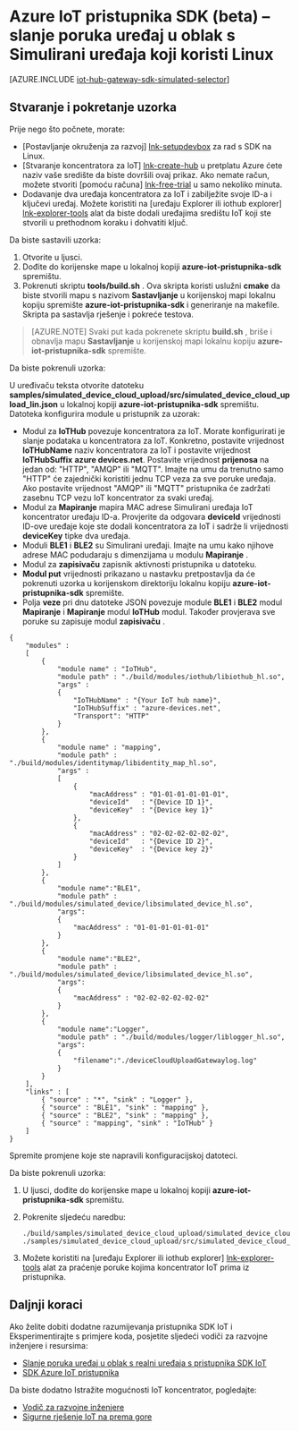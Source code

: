 <properties
    pageTitle="Kao zamjenu za uređaj s pristupnika SDK IoT | Microsoft Azure"
    description="Azure IoT pristupnika SDK prođite kroz ilustracija slanje telemetrijskih iz Simulirani uređaja koji koristi pristupnik SDK IoT Azure pomoću Linux."
    services="iot-hub"
    documentationCenter=""
    authors="chipalost"
    manager="timlt"
    editor=""/>

<tags
     ms.service="iot-hub"
     ms.devlang="cpp"
     ms.topic="article"
     ms.tgt_pltfrm="na"
     ms.workload="na"
     ms.date="08/29/2016"
     ms.author="andbuc"/>


# <a name="azure-iot-gateway-sdk-beta--send-device-to-cloud-messages-with-a-simulated-device-using-linux"></a>Azure IoT pristupnika SDK (beta) – slanje poruka uređaj u oblak s Simulirani uređaja koji koristi Linux

[AZURE.INCLUDE [iot-hub-gateway-sdk-simulated-selector](../../includes/iot-hub-gateway-sdk-simulated-selector.md)]

## <a name="build-and-run-the-sample"></a>Stvaranje i pokretanje uzorka

Prije nego što počnete, morate:

- [Postavljanje okruženja za razvoj] [ lnk-setupdevbox] za rad s SDK na Linux.
- [Stvaranje koncentratora za IoT] [ lnk-create-hub] u pretplatu Azure ćete naziv vaše središte da biste dovršili ovaj prikaz. Ako nemate račun, možete stvoriti [pomoću računa] [ lnk-free-trial] u samo nekoliko minuta.
- Dodavanje dva uređaja koncentratora za IoT i zabilježite svoje ID-a i ključevi uređaj. Možete koristiti na [uređaju Explorer ili iothub explorer] [ lnk-explorer-tools] alat da biste dodali uređajima središtu IoT koji ste stvorili u prethodnom koraku i dohvatiti ključ.

Da biste sastavili uzorka:

1. Otvorite u ljusci.
2. Dođite do korijenske mape u lokalnoj kopiji **azure-iot-pristupnika-sdk** spremištu.
3. Pokrenuti skriptu **tools/build.sh** . Ova skripta koristi uslužni **cmake** da biste stvorili mapu s nazivom **Sastavljanje** u korijenskoj mapi lokalnu kopiju spremište **azure-iot-pristupnika-sdk** i generiranje na makefile. Skripta pa sastavlja rješenje i pokreće testova.

> [AZURE.NOTE]  Svaki put kada pokrenete skriptu **build.sh** , briše i obnavlja mapu **Sastavljanje** u korijenskoj mapi lokalnu kopiju **azure-iot-pristupnika-sdk** spremište.

Da biste pokrenuli uzorka:

U uređivaču teksta otvorite datoteku **samples/simulated_device_cloud_upload/src/simulated_device_cloud_upload_lin.json** u lokalnoj kopiji **azure-iot-pristupnika-sdk** spremištu. Datoteka konfigurira module u pristupnik za uzorak:

- Modul za **IoTHub** povezuje koncentratora za IoT. Morate konfigurirati je slanje podataka u koncentratora za IoT. Konkretno, postavite vrijednost **IoTHubName** naziv koncentratora za IoT i postavite vrijednost **IoTHubSuffix** **azure devices.net**. Postavite vrijednost **prijenosa** na jedan od: "HTTP", "AMQP" ili "MQTT". Imajte na umu da trenutno samo "HTTP" će zajednički koristiti jednu TCP veza za sve poruke uređaja. Ako postavite vrijednost "AMQP" ili "MQTT" pristupnika će zadržati zasebnu TCP vezu IoT koncentrator za svaki uređaj.
- Modul za **Mapiranje** mapira MAC adrese Simulirani uređaja IoT koncentrator uređaju ID-a. Provjerite da odgovara **deviceId** vrijednosti ID-ove uređaje koje ste dodali koncentratora za IoT i sadrže li vrijednosti **deviceKey** tipke dva uređaja.
- Moduli **BLE1** i **BLE2** su Simulirani uređaji. Imajte na umu kako njihove adrese MAC podudaraju s dimenzijama u modulu **Mapiranje** .
- Modul za **zapisivaču** zapisnik aktivnosti pristupnika u datoteku.
- **Modul put** vrijednosti prikazano u nastavku pretpostavlja da će pokrenuti uzorka u korijenskom direktoriju lokalnu kopiju **azure-iot-pristupnika-sdk** spremište.
- Polja **veze** pri dnu datoteke JSON povezuje module **BLE1** i **BLE2** modul **Mapiranje** i **Mapiranje** modul **IoTHub** modul. Također provjerava sve poruke su zapisuje modul **zapisivaču** .

```
{
    "modules" :
    [ 
        {
            "module name" : "IoTHub",
            "module path" : "./build/modules/iothub/libiothub_hl.so",
            "args" : 
            {
                "IoTHubName" : "{Your IoT hub name}",
                "IoTHubSuffix" : "azure-devices.net",
                "Transport": "HTTP"
            }
        },
        {
            "module name" : "mapping",
            "module path" : "./build/modules/identitymap/libidentity_map_hl.so",
            "args" : 
            [
                {
                    "macAddress" : "01-01-01-01-01-01",
                    "deviceId"   : "{Device ID 1}",
                    "deviceKey"  : "{Device key 1}"
                },
                {
                    "macAddress" : "02-02-02-02-02-02",
                    "deviceId"   : "{Device ID 2}",
                    "deviceKey"  : "{Device key 2}"
                }
            ]
        },
        {
            "module name":"BLE1",
            "module path" : "./build/modules/simulated_device/libsimulated_device_hl.so",
            "args":
            {
                "macAddress" : "01-01-01-01-01-01"
            }
        },
        {
            "module name":"BLE2",
            "module path" : "./build/modules/simulated_device/libsimulated_device_hl.so",
            "args":
            {
                "macAddress" : "02-02-02-02-02-02"
            }
        },
        {
            "module name":"Logger",
            "module path" : "./build/modules/logger/liblogger_hl.so",
            "args":
            {
                "filename":"./deviceCloudUploadGatewaylog.log"
            }
        }
    ],
    "links" : [
        { "source" : "*", "sink" : "Logger" },
        { "source" : "BLE1", "sink" : "mapping" },
        { "source" : "BLE2", "sink" : "mapping" },
        { "source" : "mapping", "sink" : "IoTHub" }
    ]
}

```

Spremite promjene koje ste napravili konfiguracijskoj datoteci.

Da biste pokrenuli uzorka:

1. U ljusci, dođite do korijenske mape u lokalnoj kopiji **azure-iot-pristupnika-sdk** spremištu.
2. Pokrenite sljedeću naredbu:

    ```
    ./build/samples/simulated_device_cloud_upload/simulated_device_cloud_upload_sample ./samples/simulated_device_cloud_upload/src/simulated_device_cloud_upload_lin.json
    ```

3. Možete koristiti na [uređaju Explorer ili iothub explorer] [ lnk-explorer-tools] alat za praćenje poruke kojima koncentrator IoT prima iz pristupnika.

## <a name="next-steps"></a>Daljnji koraci

Ako želite dobiti dodatne razumijevanja pristupnika SDK IoT i Eksperimentirajte s primjere koda, posjetite sljedeći vodiči za razvojne inženjere i resursima:

- [Slanje poruka uređaj u oblak s realni uređaja s pristupnika SDK IoT][lnk-physical-device]
- [SDK Azure IoT pristupnika][lnk-gateway-sdk]

Da biste dodatno Istražite mogućnosti IoT koncentrator, pogledajte:

- [Vodič za razvojne inženjere][lnk-devguide]
- [Sigurne rješenje IoT na prema gore][lnk-securing]

<!-- Links -->
[lnk-setupdevbox]: https://github.com/Azure/azure-iot-gateway-sdk/blob/master/doc/devbox_setup.md
[lnk-free-trial]: https://azure.microsoft.com/pricing/free-trial/
[lnk-explorer-tools]: https://github.com/Azure/azure-iot-sdks/blob/master/doc/manage_iot_hub.md
[lnk-gateway-sdk]: https://github.com/Azure/azure-iot-gateway-sdk/

[lnk-physical-device]: iot-hub-gateway-sdk-physical-device.md

[lnk-devguide]: iot-hub-devguide.md
[lnk-securing]: iot-hub-security-ground-up.md
[lnk-create-hub]: iot-hub-create-through-portal.md